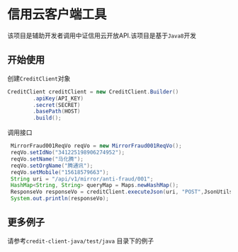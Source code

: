 # 信用云客户端工具

该项目是辅助开发者调用中证信用云开放API.该项目是基于`Java8`开发

## 开始使用

创建`CreditClient`对象

```java
CreditClient creditClient = new CreditClient.Builder()
        .apiKey(API_KEY)
        .secret(SECRET)
        .basePath(HOST)
        .build();
```

调用接口

```java
 MirrorFraud001ReqVo reqVo = new MirrorFraud001ReqVo();
 reqVo.setIdNo("341225198906274952");
 reqVo.setName("马化腾");
 reqVo.setOrgName("腾通讯");
 reqVo.setMobile("15618579663");
 String uri = "/api/v1/mirror/anti-fraud/001";
 HashMap<String, String> queryMap = Maps.newHashMap();
 ResponseVo responseVo = creditClient.executeJson(uri, "POST",JsonUtils.toJson(reqVo),     queryMap,Maps.newHashMap());
 System.out.println(responseVo);
```



## 更多例子

请参考`credit-client-java/test/java` 目录下的例子